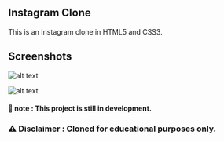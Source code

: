 ## Instagram Clone

This is an Instagram clone in HTML5 and CSS3.

## Screenshots

![alt text](https://github.com/ThibaMahlezana/HTML5-CSS3-Clones/blob/main/3-Instagram-Clone/screenshots/Screenshot%2002.png)

![alt text](https://github.com/ThibaMahlezana/HTML5-CSS3-Clones/blob/main/3-Instagram-Clone/screenshots/Screenshot%2001.png)

#### 📓 note : This project is still in development.
### :warning: Disclaimer : Cloned for educational purposes only.
